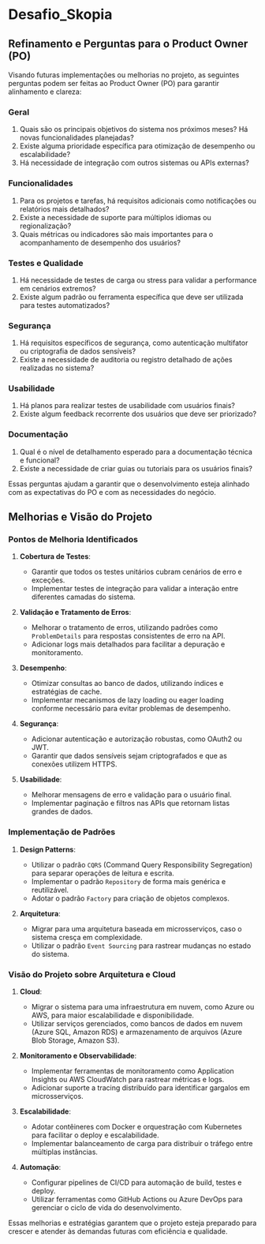 # Desafio_Skopia


## Refinamento e Perguntas para o Product Owner (PO)

Visando futuras implementações ou melhorias no projeto, as seguintes perguntas podem ser feitas ao Product Owner (PO) para garantir alinhamento e clareza:

### Geral
1. Quais são os principais objetivos do sistema nos próximos meses? Há novas funcionalidades planejadas?
2. Existe alguma prioridade específica para otimização de desempenho ou escalabilidade?
3. Há necessidade de integração com outros sistemas ou APIs externas?

### Funcionalidades
1. Para os projetos e tarefas, há requisitos adicionais como notificações ou relatórios mais detalhados?
2. Existe a necessidade de suporte para múltiplos idiomas ou regionalização?
3. Quais métricas ou indicadores são mais importantes para o acompanhamento de desempenho dos usuários?

### Testes e Qualidade
1. Há necessidade de testes de carga ou stress para validar a performance em cenários extremos?
2. Existe algum padrão ou ferramenta específica que deve ser utilizada para testes automatizados?

### Segurança
1. Há requisitos específicos de segurança, como autenticação multifator ou criptografia de dados sensíveis?
2. Existe a necessidade de auditoria ou registro detalhado de ações realizadas no sistema?

### Usabilidade
1. Há planos para realizar testes de usabilidade com usuários finais?
2. Existe algum feedback recorrente dos usuários que deve ser priorizado?

### Documentação
1. Qual é o nível de detalhamento esperado para a documentação técnica e funcional?
2. Existe a necessidade de criar guias ou tutoriais para os usuários finais?

Essas perguntas ajudam a garantir que o desenvolvimento esteja alinhado com as expectativas do PO e com as necessidades do negócio.


## Melhorias e Visão do Projeto

### Pontos de Melhoria Identificados
1. **Cobertura de Testes**:
   - Garantir que todos os testes unitários cubram cenários de erro e exceções.
   - Implementar testes de integração para validar a interação entre diferentes camadas do sistema.

2. **Validação e Tratamento de Erros**:
   - Melhorar o tratamento de erros, utilizando padrões como `ProblemDetails` para respostas consistentes de erro na API.
   - Adicionar logs mais detalhados para facilitar a depuração e monitoramento.

3. **Desempenho**:
   - Otimizar consultas ao banco de dados, utilizando índices e estratégias de cache.
   - Implementar mecanismos de lazy loading ou eager loading conforme necessário para evitar problemas de desempenho.

4. **Segurança**:
   - Adicionar autenticação e autorização robustas, como OAuth2 ou JWT.
   - Garantir que dados sensíveis sejam criptografados e que as conexões utilizem HTTPS.

5. **Usabilidade**:
   - Melhorar mensagens de erro e validação para o usuário final.
   - Implementar paginação e filtros nas APIs que retornam listas grandes de dados.

### Implementação de Padrões
1. **Design Patterns**:
   - Utilizar o padrão `CQRS` (Command Query Responsibility Segregation) para separar operações de leitura e escrita.
   - Implementar o padrão `Repository` de forma mais genérica e reutilizável.
   - Adotar o padrão `Factory` para criação de objetos complexos.

2. **Arquitetura**:
   - Migrar para uma arquitetura baseada em microsserviços, caso o sistema cresça em complexidade.
   - Utilizar o padrão `Event Sourcing` para rastrear mudanças no estado do sistema.

### Visão do Projeto sobre Arquitetura e Cloud
1. **Cloud**:
   - Migrar o sistema para uma infraestrutura em nuvem, como Azure ou AWS, para maior escalabilidade e disponibilidade.
   - Utilizar serviços gerenciados, como bancos de dados em nuvem (Azure SQL, Amazon RDS) e armazenamento de arquivos (Azure Blob Storage, Amazon S3).

2. **Monitoramento e Observabilidade**:
   - Implementar ferramentas de monitoramento como Application Insights ou AWS CloudWatch para rastrear métricas e logs.
   - Adicionar suporte a tracing distribuído para identificar gargalos em microsserviços.

3. **Escalabilidade**:
   - Adotar contêineres com Docker e orquestração com Kubernetes para facilitar o deploy e escalabilidade.
   - Implementar balanceamento de carga para distribuir o tráfego entre múltiplas instâncias.

4. **Automação**:
   - Configurar pipelines de CI/CD para automação de build, testes e deploy.
   - Utilizar ferramentas como GitHub Actions ou Azure DevOps para gerenciar o ciclo de vida do desenvolvimento.

Essas melhorias e estratégias garantem que o projeto esteja preparado para crescer e atender às demandas futuras com eficiência e qualidade.
